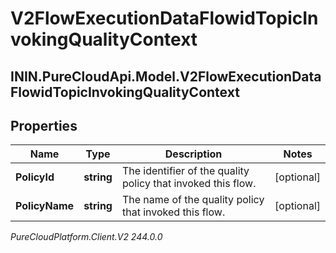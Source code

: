 # V2FlowExecutionDataFlowidTopicInvokingQualityContext

## ININ.PureCloudApi.Model.V2FlowExecutionDataFlowidTopicInvokingQualityContext

## Properties

|Name | Type | Description | Notes|
|------------ | ------------- | ------------- | -------------|
| **PolicyId** | **string** | The identifier of the quality policy that invoked this flow. | [optional] |
| **PolicyName** | **string** | The name of the quality policy that invoked this flow. | [optional] |



_PureCloudPlatform.Client.V2 244.0.0_
